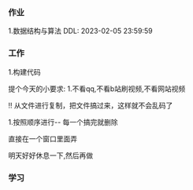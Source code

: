 ### 作业
1.数据结构与算法   DDL: 2023-02-05 23:59:59

### 工作
1.构建代码

提个今天的小要求:
1.不看qq,不看b站刷视频,不看网站视频

!! 从文件进行复制，把文件搞过来，这样就不会乱码了


1.按照顺序进行--
每一个搞完就删除

直接在一个窗口里面弄

明天好好休息一下,然后再做
### 学习










